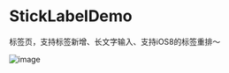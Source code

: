 # StickLabelDemo
标签页，支持标签新增、长文字输入、支持iOS8的标签重排～

![image](https://github.com/neon233/StickLabelDemo/blob/master/demo.gif)  
